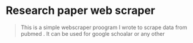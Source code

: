 # Research paper web scraper
> This is a simple webscraper proogram I wrote to scrape data from pubmed . It can be used for google schoalar or any other 